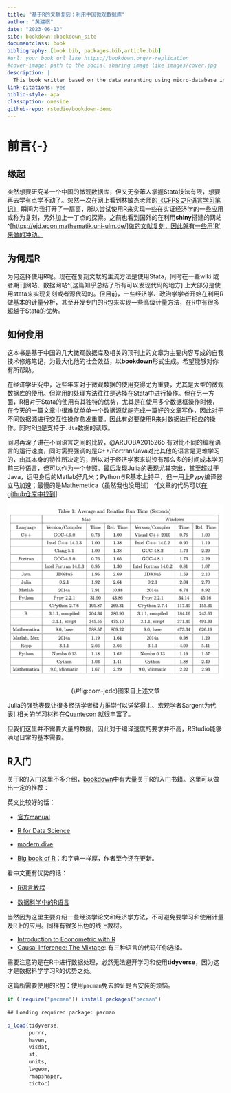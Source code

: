 ```yaml
---
title: "基于R的文献复刻：利用中国微观数据库"
author: "黄建祺"
date: "2023-06-13"
site: bookdown::bookdown_site
documentclass: book
bibliography: [book.bib, packages.bib,article.bib]
#url: your book url like https://bookdown.org/r-replication
#cover-image: path to the social sharing image like images/cover.jpg
description: |
  This book written based on the data waranting using micro-database in China.
link-citations: yes
biblio-style: apa
classoption: oneside
github-repo: rstudio/bookdown-demo
---
```




# 前言{-}


## 缘起
突然想要研究某一个中国的微观数据库，但又无奈苯人掌握Stata技法有限，想要再去学有点学不动了。忽然一次在网上看到林敏杰老师的[《CFPS 之R语言学习笔记》](https://bookdown.org/wangminjie/R4cfps/) 瞬间为我打开了一扇窗，所以尝试使用R来实现一些在实证经济学的一些应用或称为复刻，另外加上一丁点的探索。之前也看到国外的在利用**shiny**搭建的网站^[https://ejd.econ.mathematik.uni-ulm.de/]做的文献复刻，因此就有一些用`R`来做的冲动。


## 为何是R

为何选择使用R呢。现在在复刻文献的主流方法是使用Stata，同时在一些wiki 或者期刊网站、数据网站^[这篇知乎总结了所有可以发现代码的地方] 上大部分是使用stata来实现复刻或者源代码的。但目前，一些经济学、政治学学者开始在利用R做基本的计量分析，甚至开发专门的R包来实现一些高级计量方法，在R中有很多超越于Stata的优势。


## 如何食用

这本书是基于中国的几大微观数据库及相关的顶刊上的文章为主要内容写成的自我技术修炼笔记，为最大化他的社会效益，以**bookdown**形式生成。希望能够对你有所帮助。


在经济学研究中，近些年来对于微观数据的使用变得尤为重要，尤其是大型的微观数据库的使用。但常用的处理方法往往是选择在Stata中进行操作。但在另一方面，R相对于Stata的使用有其独特的优势，尤其是在使用多个数据框操作时候，在今天的一篇文章中很难就单单一个数据源就能完成一篇好的文章写作，因此对于不同数据源进行交互性操作愈发重要。因此有必要使用R来对数据进行相应的操作。同时R也是支持于`.dta`数据的读取。

同时再深了讲在不同语言之间的比较，@ARUOBA2015265 有对比不同的编程语言的运行速度，同时需要强调的是C++/Fortran/Java对比其他的语言是更难学习的，由其本身的特性所决定的，所以对于经济学家来说没有那么多的时间成本学习前三种语言，但可以作为一个参照。最后发现Julia的表现尤其突出，甚至超过于Java，远甩身后的Matlab好几米；Python与R基本上持平，但一用上Pypy编译器立马加速；最慢的是Mathemetica（虽然我也没用过）
^[文章的代码可以[在github仓库中找到](https://github.com/jesusfv/Comparison-Programming-Languages-Economics)]

<div class="figure" style="text-align: center">
<img src="image/com-jedc.png" alt="图来自上述文章" width="679" />
<p class="caption">(\#fig:com-jedc)图来自上述文章</p>
</div>

Julia的强劲表现让很多经济学者极力推崇^[以诺奖得主、宏观学者Sargent为代表] 相关的学习材料在[Quantecon](https://quantecon.org/) 就很丰富了。

但我们这里并不需要大量的数据，因此对于编译速度的要求并不高，RStudio能够满足日常的基本需要。


## R入门

关于R的入门这里不多介绍，[bookdown](www.bookdown.org)中有大量关于R的入门书籍。这里可以做出一定的推荐：

英文比较好的话：

- [官方manual](file:///Library/Frameworks/R.framework/Versions/4.2-arm64/Resources/doc/manual/R-intro.html)

- [R for Data Science](https://r4ds.had.co.nz/)

- [modern dive](https://moderndive.com/)

- [Big book of R](https://www.bigbookofr.com/)：和字典一样厚，作者至今还在更新。

看中文更有优势的话：

- [R语言教程](https://www.math.pku.edu.cn/teachers/lidf/docs/Rbook/html/_Rbook/index.html)

- [数据科学中的R语言](https://bookdown.org/wangminjie/R4DS/)


当然因为这里主要介绍一些经济学论文和经济学方法，不可避免要学习和使用计量及R上的应用。同样有很多出色的线上教材。

- [Introduction to Econometric with R](https://www.econometrics-with-r.org/)
- [Causal Inference: The Mixtape](https://mixtape.scunning.com/): 有三种语言的代码任你选择。

需要注意的是在R中进行数据处理，必然无法避开学习和使用**tidyverse**，因为这才是数据科学学习R的优势之处。



这篇所需要使用的R包：使用`pacman`免去验证是否安装的烦恼。


```r
if (!require("pacman")) install.packages("pacman")
```

```
## Loading required package: pacman
```

```r
p_load(tidyverse,
       purrr,
       haven,
       visdat,
       sf,
       units,
       lwgeom,
       rmapshaper,
       tictoc)
```





